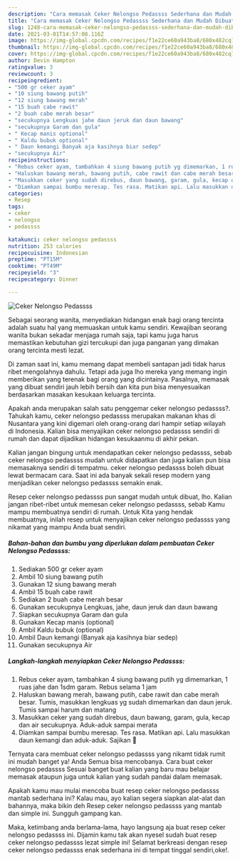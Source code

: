 ```yaml
---
description: "Cara memasak Ceker Nelongso Pedassss Sederhana dan Mudah Dibuat"
title: "Cara memasak Ceker Nelongso Pedassss Sederhana dan Mudah Dibuat"
slug: 1248-cara-memasak-ceker-nelongso-pedassss-sederhana-dan-mudah-dibuat
date: 2021-03-01T14:57:08.116Z
image: https://img-global.cpcdn.com/recipes/f1e22ce60a943ba8/680x482cq70/ceker-nelongso-pedassss-foto-resep-utama.jpg
thumbnail: https://img-global.cpcdn.com/recipes/f1e22ce60a943ba8/680x482cq70/ceker-nelongso-pedassss-foto-resep-utama.jpg
cover: https://img-global.cpcdn.com/recipes/f1e22ce60a943ba8/680x482cq70/ceker-nelongso-pedassss-foto-resep-utama.jpg
author: Devin Hampton
ratingvalue: 3
reviewcount: 3
recipeingredient:
- "500 gr ceker ayam"
- "10 siung bawang putih"
- "12 siung bawang merah"
- "15 buah cabe rawit"
- "2 buah cabe merah besar"
- "secukupnya Lengkuas jahe daun jeruk dan daun bawang"
- "secukupnya Garam dan gula"
- " Kecap manis optional"
- " Kaldu bubuk optional"
- " Daun kemangi Banyak aja kasihnya biar sedep"
- "secukupnya Air"
recipeinstructions:
- "Rebus ceker ayam, tambahkan 4 siung bawang putih yg dimemarkan, 1 ruas jahe dan 1sdm garam. Rebus selama 1 jam"
- "Haluskan bawang merah, bawang putih, cabe rawit dan cabe merah besar. Tumis, masukkan lengkuas yg sudah dimemarkan dan daun jeruk. Tumis sampai harum dan matang"
- "Masukkan ceker yang sudah direbus, daun bawang, garam, gula, kecap dan air secukupnya. Aduk-aduk sampai merata"
- "Diamkan sampai bumbu meresap. Tes rasa. Matikan api. Lalu masukkan daun kemangi dan aduk-aduk. Sajikan 🤗"
categories:
- Resep
tags:
- ceker
- nelongso
- pedassss

katakunci: ceker nelongso pedassss 
nutrition: 253 calories
recipecuisine: Indonesian
preptime: "PT15M"
cooktime: "PT49M"
recipeyield: "3"
recipecategory: Dinner

---
```



![Ceker Nelongso Pedassss](https://img-global.cpcdn.com/recipes/f1e22ce60a943ba8/680x482cq70/ceker-nelongso-pedassss-foto-resep-utama.jpg)

Sebagai seorang wanita, menyediakan hidangan enak bagi orang tercinta adalah suatu hal yang memuaskan untuk kamu sendiri. Kewajiban seorang  wanita bukan sekadar menjaga rumah saja, tapi kamu juga harus memastikan kebutuhan gizi tercukupi dan juga panganan yang dimakan orang tercinta mesti lezat.

Di zaman  saat ini, kamu memang dapat membeli santapan jadi tidak harus ribet mengolahnya dahulu. Tetapi ada juga lho mereka yang memang ingin memberikan yang terenak bagi orang yang dicintainya. Pasalnya, memasak yang dibuat sendiri jauh lebih bersih dan kita pun bisa menyesuaikan berdasarkan masakan kesukaan keluarga tercinta. 



Apakah anda merupakan salah satu penggemar ceker nelongso pedassss?. Tahukah kamu, ceker nelongso pedassss merupakan makanan khas di Nusantara yang kini digemari oleh orang-orang dari hampir setiap wilayah di Indonesia. Kalian bisa menyajikan ceker nelongso pedassss sendiri di rumah dan dapat dijadikan hidangan kesukaanmu di akhir pekan.

Kalian jangan bingung untuk mendapatkan ceker nelongso pedassss, sebab ceker nelongso pedassss mudah untuk didapatkan dan juga kalian pun bisa memasaknya sendiri di tempatmu. ceker nelongso pedassss boleh dibuat lewat bermacam cara. Saat ini ada banyak sekali resep modern yang menjadikan ceker nelongso pedassss semakin enak.

Resep ceker nelongso pedassss pun sangat mudah untuk dibuat, lho. Kalian jangan ribet-ribet untuk memesan ceker nelongso pedassss, sebab Kamu mampu membuatnya sendiri di rumah. Untuk Kita yang hendak membuatnya, inilah resep untuk menyajikan ceker nelongso pedassss yang nikamat yang mampu Anda buat sendiri.

<!--inarticleads1-->

##### Bahan-bahan dan bumbu yang diperlukan dalam pembuatan Ceker Nelongso Pedassss:

1. Sediakan 500 gr ceker ayam
1. Ambil 10 siung bawang putih
1. Gunakan 12 siung bawang merah
1. Ambil 15 buah cabe rawit
1. Sediakan 2 buah cabe merah besar
1. Gunakan secukupnya Lengkuas, jahe, daun jeruk dan daun bawang
1. Siapkan secukupnya Garam dan gula
1. Gunakan  Kecap manis (optional)
1. Ambil  Kaldu bubuk (optional)
1. Ambil  Daun kemangi (Banyak aja kasihnya biar sedep)
1. Gunakan secukupnya Air




<!--inarticleads2-->

##### Langkah-langkah menyiapkan Ceker Nelongso Pedassss:

1. Rebus ceker ayam, tambahkan 4 siung bawang putih yg dimemarkan, 1 ruas jahe dan 1sdm garam. Rebus selama 1 jam
1. Haluskan bawang merah, bawang putih, cabe rawit dan cabe merah besar. Tumis, masukkan lengkuas yg sudah dimemarkan dan daun jeruk. Tumis sampai harum dan matang
1. Masukkan ceker yang sudah direbus, daun bawang, garam, gula, kecap dan air secukupnya. Aduk-aduk sampai merata
1. Diamkan sampai bumbu meresap. Tes rasa. Matikan api. Lalu masukkan daun kemangi dan aduk-aduk. Sajikan 🤗




Ternyata cara membuat ceker nelongso pedassss yang nikamt tidak rumit ini mudah banget ya! Anda Semua bisa mencobanya. Cara buat ceker nelongso pedassss Sesuai banget buat kalian yang baru mau belajar memasak ataupun juga untuk kalian yang sudah pandai dalam memasak.

Apakah kamu mau mulai mencoba buat resep ceker nelongso pedassss mantab sederhana ini? Kalau mau, ayo kalian segera siapkan alat-alat dan bahannya, maka bikin deh Resep ceker nelongso pedassss yang mantab dan simple ini. Sungguh gampang kan. 

Maka, ketimbang anda berlama-lama, hayo langsung aja buat resep ceker nelongso pedassss ini. Dijamin kamu tak akan nyesel sudah buat resep ceker nelongso pedassss lezat simple ini! Selamat berkreasi dengan resep ceker nelongso pedassss enak sederhana ini di tempat tinggal sendiri,oke!.

